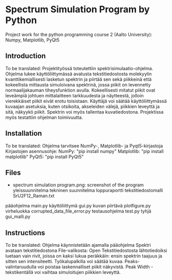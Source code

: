 # Spectrum Simulation Program by Python

Project work for the python programming course 2 (Aalto University): Numpy, Matplotlib, PyQt5 

## Introduction
To be translated:
Projektityössä toteutettiin spektrisimulaatio-ohjelma. Ohjelma lukee käyttöliittymässä avatusta tekstitiedostosta molekyylin kvanttikemiallisesti lasketun spektrin ja piirtää sen sekä piikkeinä että kokeellista mittausta simuloivana spektrinä, jossa piikit on levennetty normaalijakauman tiheysfunktion avulla. Kokeellisesti mitatut piikit ovat leveämpiä johtuen mittalaitteen tarkkuudesta ja näytteestä, jolloin vierekkäiset piikit eivät erotu toisistaan. Käyttäjä voi säätää käyttöliittymässä kuvaajan asetuksia, kuten otsikoita, akseleiden välejä, piikkien leveyttä ja sitä, näkyykö piikit. Spektrin voi myös tallentaa kuvatiedostona. Projektissa myös testattiin ohjelman toimivuutta.

## Installation
To be translated:
Ohjelma tarvitsee NumPy-, Matplotlib- ja Pyqt5-kirjastoja
Kirjastojen asennusohje:
NumPy: "pip install numpy"
Matplotlib: "pip install matplotlib"
PyQt5: "pip install PyQt5"

## Files

- spectrum simulation program.png: screenshot of the program
yleissuunnitelma
tekninen suunnitelma
loppuraportti
tekstitiedostomalli SrU2F12_Raman.txt

pääohjelma main.py
käyttöliittymä gui.py
kuvan piirtävä plotfigure.py
virheluokka corrupted_data_file_error.py
testausohjelma test.py
tyhjä gui_malli.py

## Instructions
To be translated:
Ohjelma käynnistetään ajamalla pääohjelma
Spektri avataan tekstitiedostona File-valikosta: Open
Tekstitiedostosta lähtotiedoiksi luetaan vain rivit, joissa on kaksi lukua peräkkäin: ensin spektrin taajuus ja sitten sen intensiteetti.
Työkalupalkilla voi säätää kuvaa.
Peaks-valintaruudulla voi poistaa laskennalliset piikit näkyvistä.
Peak Width -tekstikentällä voi vaihtaa simuloitujen piikkien leveyttä.
